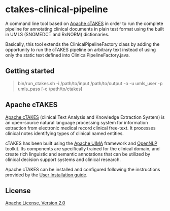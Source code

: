 # ctakes-clinical-pipeline
A command line tool based on [Apache cTAKES](http://ctakes.apache.org/) in order to run the complete pipeline for annotating clinical documents in plain test format using the built in UMLS (SNOMEDCT and RxNORM) dictionaries. 

Basically, this tool extends the ClinicalPipelineFactory class by adding the opportunity to run the cTAKES pipeline on arbitrary text instead of using only the static text defined into ClinicalPipelineFactory.java.

## Getting started

> bin/run_ctakes.sh -i /path/to/input /path/to/output -o -u umls_user -p umls_pass [-c /path/to/ctakes]

## Apache cTAKES

[Apache cTAKES](http://ctakes.apache.org/) (clinical Text Analysis and Knowledge Extraction System) is an open-source natural language processing system for information extraction from electronic medical record clinical free-text. It processes clinical notes identifying types of clinical named entities.

cTAKES has been built using the [Apache UIMA](https://uima.apache.org/) framework and [OpenNLP](https://opennlp.apache.org/) toolkit. Its components are specifically trained for the clinical domain, and create rich linguistic and semantic annotations that can be utilized by clinical decision support systems and clinical research.

Apache cTAKES can be installed and configured following the instructions provided by the [User Installation guide](https://cwiki.apache.org/confluence/display/CTAKES/cTAKES+3.2+User+Install+Guide).

## License

[Apache License, Version 2.0](http://www.apache.org/licenses/LICENSE-2.0)
